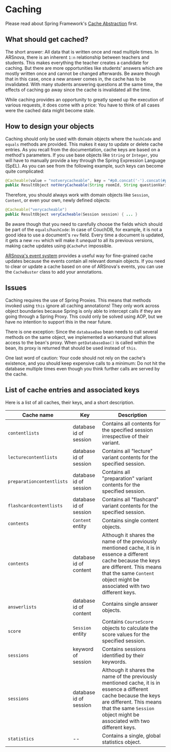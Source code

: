 # Caching

Please read about Spring Framework's [Cache Abstraction](http://docs.spring.io/spring/docs/current/spring-framework-reference/html/cache.html) first.


## What should get cached?

The short answer: All data that is written once and read multiple times. In ARSnova, there is an inherent `1:n` relationship between teachers and students. This makes everything the teacher creates a candidate for caching. But there are more opportunities like students' answers which are mostly written once and cannot be changed afterwards. Be aware though that in this case, once a new answer comes in, the cache has to be invalidated. With many students answering questions at the same time, the effects of caching go away since the cache is invalidated all the time.

While caching provides an opportunity to greatly speed up the execution of various requests, it does come with a price: You have to think of all cases were the cached data might become stale.


## How to design your objects

Caching should only be used with domain objects where the `hashCode` and `equals` methods are provided. This makes it easy to update or delete cache entries. As you recall from the documentation, cache keys are based on a method's parameters. If you use base objects like `String` or `Integer`, you will have to manually provide a key through the Spring Expression Language (SpEL). As you can see from the following example, such keys can become quite complicated:

```java
@Cacheable(value = "notverycacheable", key = "#p0.concat('-').concat(#p1).concat('-').concat(#p2)")
public ResultObject notVeryCacheable(String roomId, String questionVariant, String subject) { ... }
```

Therefore, you should always work with domain objects like `Session`, `Content`, or even your own, newly defined objects:

```java
@Cacheable("verycacheable")
public ResultObject veryCacheable(Session session) { ... }
```

Be aware though that you need to carefully choose the fields which should be part of the `equals`/`hashCode`: In case of CouchDB, for example, it is not a good idea to use a document's `rev` field. Every time a document is updated, it gets a new `rev` which will make it _unequal_ to all its previous versions, making cache updates using `@CachePut` impossible.

[ARSnova's event system](https://github.com/thm-projects/arsnova-backend/wiki/Event-System) provides a useful way for fine-grained cache updates because the events contain all relevant domain objects. If you need to clear or update a cache based on one of ARSnova's events, you can use the `CacheBuster` class to add your annotations.


## Issues

Caching requires the use of Spring Proxies. This means that methods invoked using `this` ignore all caching annotations! They only work across object boundaries because Spring is only able to intercept calls if they are going through a Spring Proxy. This could only be solved using AOP, but we have no intention to support this in the near future.

There is one exception: Since the `databaseDao` bean needs to call several methods on the same object, we implemented a workaround that allows access to the bean's proxy. When `getDatabaseDao()` is called within the bean, its proxy is returned that should be used instead of `this`.

One last word of caution: Your code should not rely on the cache's existence, and you should keep expensive calls to a minimum: Do not hit the database multiple times even though you think further calls are served by the cache.


## List of cache entries and associated keys

Here is a list of all caches, their keys, and a short description.

Cache name | Key | Description
-----------|-----|------------
`contentlists`| database id of session | Contains all contents for the specified session irrespective of their variant.
`lecturecontentlists` | database id of session | Contains all "lecture" variant contents for the specified session.
`preparationcontentlists` | database id of session | Contains all "preparation" variant contents for the specified session.
`flashcardcontentlists` | database id of session | Contains all "flashcard" variant contents for the specified session.
`contents` | `Content` entity | Contains single content objects.
`contents` | database id of content | Although it shares the name of the previously mentioned cache, it is in essence a different cache because the keys are different. This means that the same `Content` object might be associated with two different keys.
`answerlists`| database id of content | Contains single answer objects.
`score` | `Session` entity | Contains `CourseScore` objects to calculate the score values for the specified session.
`sessions` | keyword of session | Contains sessions identified by their keywords.
`sessions` | database id of session | Although it shares the name of the previously mentioned cache, it is in essence a different cache because the keys are different. This means that the same `Session` object might be associated with two different keys.
`statistics` | -- | Contains a single, global statistics object.
